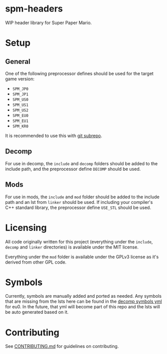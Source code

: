 # spm-headers
WIP header library for Super Paper Mario.

# Setup

## General

One of the following preprocessor defines should be used for the target game version:
- `SPM_JP0`
- `SPM_JP1`
- `SPM_US0`
- `SPM_US1`
- `SPM_US2`
- `SPM_EU0`
- `SPM_EU1`
- `SPM_KR0`

It is recommended to use this with [git subrepo](https://github.com/ingydotnet/git-subrepo).

## Decomp

For use in decomp, the `include` and `decomp` folders should be added to the include path, and the preprocessor define `DECOMP` should be used.

## Mods

For use in mods, the `include` and `mod` folder should be added to the include path and an lst from `linker` should be used. If including your compiler's C++ standard library, the preprocessor define `USE_STL` should be used.

# Licensing

All code originally written for this project (everything under the `include`, `decomp` and `linker` directories) is available under the MIT license.

Everything under the `mod` folder is available under the GPLv3 license as it's derived from other GPL code.

# Symbols

Currently, symbols are manually added and ported as needed. Any symbols that are missing from the lsts here can be found in the [decomp symbols yml](https://github.com/SeekyCt/spm-decomp/blob/master/config/symbols.yml) for eu0. In the future, that yml will become part of this repo and the lsts will be auto generated based on it.

# Contributing

See [CONTRIBUTING.md](CONTRIBUTING.md) for guidelines on contributing.
